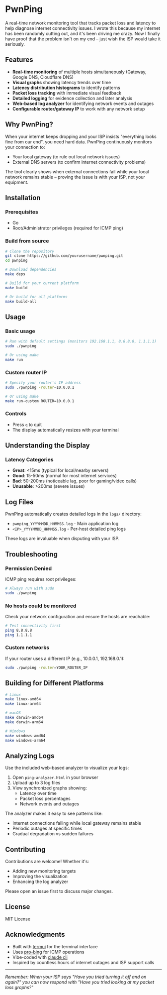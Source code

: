 # PwnPing

A real-time network monitoring tool that tracks packet loss and latency to help diagnose internet connectivity issues. I wrote this because my internet has been randomly cutting out, and it's been driving me crazy. Now I finally have proof that the problem isn't on my end – just wish the ISP would take it seriously.

## Features

- **Real-time monitoring** of multiple hosts simultaneously (Gateway, Google DNS, Cloudflare DNS)
- **Visual graphs** showing latency trends over time
- **Latency distribution histograms** to identify patterns
- **Packet loss tracking** with immediate visual feedback
- **Detailed logging** for evidence collection and later analysis
- **Web-based log analyzer** for identifying network events and outages
- **Configurable router/gateway IP** to work with any network setup

## Why PwnPing?

When your internet keeps dropping and your ISP insists "everything looks fine from our end", you need hard data. PwnPing continuously monitors your connection to:

- Your local gateway (to rule out local network issues)
- External DNS servers (to confirm internet connectivity problems)

The tool clearly shows when external connections fail while your local network remains stable – proving the issue is with your ISP, not your equipment.

## Installation

### Prerequisites

- Go
- Root/Administrator privileges (required for ICMP ping)

### Build from source

```bash
# Clone the repository
git clone https://github.com/yourusername/pwnping.git
cd pwnping

# Download dependencies
make deps

# Build for your current platform
make build

# Or build for all platforms
make build-all
```

## Usage

### Basic usage

```bash
# Run with default settings (monitors 192.168.1.1, 8.8.8.8, 1.1.1.1)
sudo ./pwnping

# Or using make
make run
```

### Custom router IP

```bash
# Specify your router's IP address
sudo ./pwnping -router=10.0.0.1

# Or using make
make run-custom ROUTER=10.0.0.1
```

### Controls

- Press `q` to quit
- The display automatically resizes with your terminal

## Understanding the Display

### Latency Categories

- **Great**: <15ms (typical for local/nearby servers)
- **Good**: 15-50ms (normal for most internet services)
- **Bad**: 50-200ms (noticeable lag, poor for gaming/video calls)
- **Unusable**: >200ms (severe issues)

## Log Files

PwnPing automatically creates detailed logs in the `logs/` directory:

- `pwnping_YYYYMMDD_HHMMSS.log` - Main application log
- `<IP>_YYYYMMDD_HHMMSS.log` - Per-host detailed ping logs

These logs are invaluable when disputing with your ISP.

## Troubleshooting

### Permission Denied

ICMP ping requires root privileges:

```bash
# Always run with sudo
sudo ./pwnping
```

### No hosts could be monitored

Check your network configuration and ensure the hosts are reachable:

```bash
# Test connectivity first
ping 8.8.8.8
ping 1.1.1.1
```

### Custom networks

If your router uses a different IP (e.g., 10.0.0.1, 192.168.0.1):

```bash
sudo ./pwnping -router=YOUR_ROUTER_IP
```

## Building for Different Platforms

```bash
# Linux
make linux-amd64
make linux-arm64

# macOS
make darwin-amd64
make darwin-arm64

# Windows
make windows-amd64
make windows-arm64
```

## Analyzing Logs

Use the included web-based analyzer to visualize your logs:

1. Open `ping-analyzer.html` in your browser
2. Upload up to 3 log files
3. View synchronized graphs showing:
   - Latency over time
   - Packet loss percentages
   - Network events and outages

The analyzer makes it easy to see patterns like:

- Internet connections failing while local gateway remains stable
- Periodic outages at specific times
- Gradual degradation vs sudden failures

## Contributing

Contributions are welcome! Whether it's:

- Adding new monitoring targets
- Improving the visualization
- Enhancing the log analyzer

Please open an issue first to discuss major changes.

## License

MIT License

## Acknowledgments

- Built with [termui](https://github.com/gizak/termui) for the terminal interface
- Uses [pro-bing](https://github.com/prometheus-community/pro-bing) for ICMP operations
- Vibe-coded with [claude cli](claude.ai/code)
- Inspired by countless hours of internet outages and ISP support calls

---

_Remember: When your ISP says "Have you tried turning it off and on again?" you can now respond with "Have you tried looking at my packet loss graphs?"_
